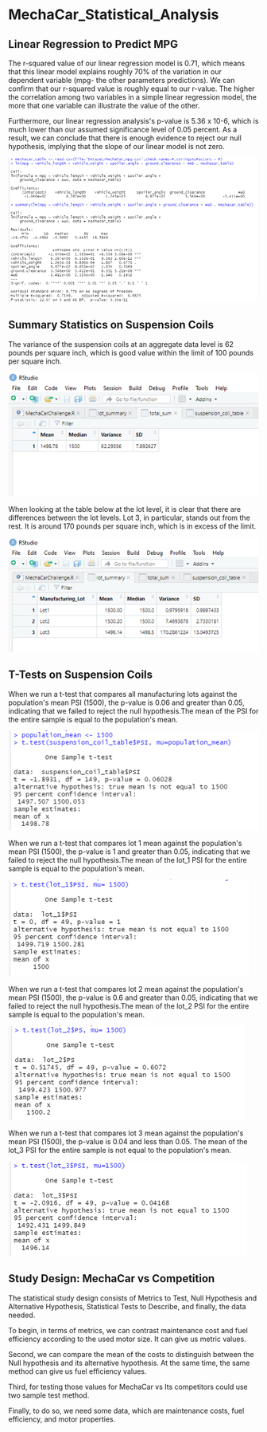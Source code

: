 # MechaCar_Statistical_Analysis

## Linear Regression to Predict MPG

The r-squared value of our linear regression model is 0.71, which means that this linear model explains roughly 70% of the variation in our dependent variable (mpg- the other parameters predictions). We can confirm that our r-squared value is roughly equal to our r-value. The higher the correlation among two variables in a simple linear regression model, the more that one variable can illustrate the value of the other.

Furthermore, our linear regression analysis's p-value is 5.36 x 10-6, which is much lower than our assumed significance level of 0.05 percent. As a result, we can conclude that there is enough evidence to reject our null hypothesis, implying that the slope of our linear model is not zero.

<p align="left"><img src="https://github.com/zkirsan/MechaCar_Statistical_Analysis/blob/main/Resources/Linear_Regression_Results.PNG"></img></p>


## Summary Statistics on Suspension Coils

The variance of the suspension coils at an aggregate data level is 62 pounds per square inch, which is good value within the limit of 100 pounds per square inch.

<p align="left"><img src="https://github.com/zkirsan/MechaCar_Statistical_Analysis/blob/main/Resources/Total_Sum.PNG"></img></p>


When looking at the table below at the lot level, it is clear that there are differences between the lot levels. Lot 3, in particular, stands out from the rest. It is around 170 pounds per square inch, which is in excess of the limit. 
 
<p align="left"><img src="https://github.com/zkirsan/MechaCar_Statistical_Analysis/blob/main/Resources/Lot_Sum.PNG"></img></p>

## T-Tests on Suspension Coils

When we run a t-test that compares all manufacturing lots against the population's mean PSI (1500), the p-value is 0.06 and greater than 0.05, indicating that we failed to reject the null hypothesis.The mean of the PSI for the entire sample is equal to the population's mean.


<p align="left"><img src="https://github.com/zkirsan/MechaCar_Statistical_Analysis/blob/main/Resources/Population_Ttest.PNG"></img></p>

When we run a t-test that compares lot 1 mean against the population's mean PSI (1500), the p-value is 1 and greater than 0.05, indicating that we failed to reject the null hypothesis.The mean of the lot_1 PSI for the entire sample is equal to the population's mean.

<p align="left"><img src="https://github.com/zkirsan/MechaCar_Statistical_Analysis/blob/main/Resources/lot1_ttest.PNG"></img></p>


When we run a t-test that compares lot 2 mean against the population's mean PSI (1500), the p-value is 0.6 and greater than 0.05, indicating that we failed to reject the null hypothesis.The mean of the lot_2 PSI for the entire sample is equal to the population's mean.

<p align="left"><img src="https://github.com/zkirsan/MechaCar_Statistical_Analysis/blob/main/Resources/lot2_ttest.PNG"></img></p>


When we run a t-test that compares lot 3 mean against the population's mean PSI (1500), the p-value is 0.04 and less than 0.05. The mean of the lot_3 PSI for the entire sample is not equal to the population's mean.

<p align="left"><img src="https://github.com/zkirsan/MechaCar_Statistical_Analysis/blob/main/Resources/lot3_ttest.PNG"></img></p>

## Study Design: MechaCar vs Competition

The statistical study design consists of Metrics to Test, Null Hypothesis and Alternative Hypothesis, Statistical Tests to Describe, and finally, the data needed. 

To begin, in terms of metrics, we can contrast maintenance cost and fuel efficiency according to the used motor size. It can give us metric values. 

Second, we can compare the mean of the costs to distinguish between the Null hypothesis and its alternative hypothesis. At the same time, the same method can give us fuel efficiency values. 

Third, for testing those values for MechaCar vs Its competitors could use two sample test method. 

Finally, to do so, we need some data, which are maintenance costs, fuel efficiency, and motor properties. 
